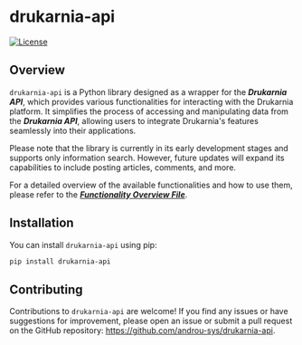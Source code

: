 # drukarnia-api


[![License](https://img.shields.io/badge/license-MIT-blue.svg)](https://github.com/androu-sys/drukarnia-api/blob/aac75e2b8f63500ac70bce5244cbf507bf973b73/LICENSE)

## Overview
`drukarnia-api` is a Python library designed as a wrapper for the ***Drukarnia API***, which provides various functionalities for interacting with the Drukarnia platform. It simplifies the process of accessing and manipulating data from the ***Drukarnia API***, allowing users to integrate Drukarnia's features seamlessly into their applications.

Please note that the library is currently in its early development stages and supports only information search. However, future updates will expand its capabilities to include posting articles, comments, and more.

For a detailed overview of the available functionalities and how to use them, please refer to the [***Functionality Overview File***](https://github.com/androu-sys/drukarnia-api/overview.ipynb).

## Installation
You can install `drukarnia-api` using pip:

```bash
pip install drukarnia-api
```

## Contributing

Contributions to `drukarnia-api` are welcome! If you find any issues or have suggestions for improvement, please open an issue or submit a pull request on the GitHub repository: https://github.com/androu-sys/drukarnia-api.
